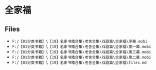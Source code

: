 # 全家福

## Files

- `F:/【01分类书籍】\【19】名家书籍合集\老舍全集\戏剧篇\全家福\序幕.mobi`
- `F:/【01分类书籍】\【19】名家书籍合集\老舍全集\戏剧篇\全家福\第一幕.mobi`
- `F:/【01分类书籍】\【19】名家书籍合集\老舍全集\戏剧篇\全家福\第三幕.mobi`
- `F:/【01分类书籍】\【19】名家书籍合集\老舍全集\戏剧篇\全家福\第二幕.mobi`
- `F:/【01分类书籍】\【19】名家书籍合集\老舍全集\戏剧篇\全家福\files.md`
